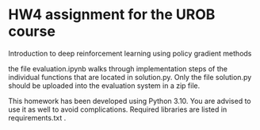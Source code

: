 # HW4 assignment for the UROB course
Introduction to deep reinforcement learning using policy gradient methods

the file evaluation.ipynb walks through implementation steps of the individual functions that are located in solution.py.
Only the file solution.py should be uploaded into the evaluation system in a zip file.

This homework has been developed using Python 3.10. You are advised to use it as well to avoid complications. Required libraries are listed in requirements.txt .
